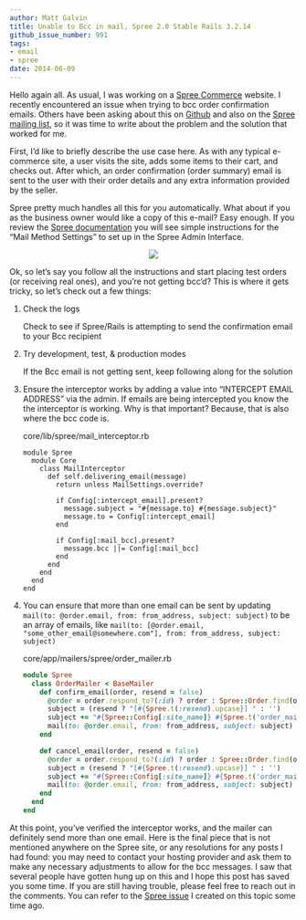 ```yaml
---
author: Matt Galvin
title: Unable to Bcc in mail, Spree 2.0 Stable Rails 3.2.14
github_issue_number: 991
tags:
- email
- spree
date: 2014-06-09
---
```


Hello again all.  As usual, I was working on a [Spree Commerce](http://spreecommerce.com/) website.  I recently encountered an issue when trying to bcc order confirmation emails.  Others have been asking about this on [Github](https://github.com/spree/spree/issues/4484) and also on the [Spree mailing list](https://groups.google.com/forum/#!msg/spree-user/50yjID6znOE/QSr51V1xgrUJ), so it was time to write about the problem and the solution that worked for me.

First, I’d like to briefly describe the use case here.  As with any typical e-commerce site, a user visits the site, adds some items to their cart, and checks out.  After which, an order confirmation (order summary) email is sent to the user with their order details and any extra information provided by the seller.

Spree pretty much handles all this for you automatically.  What about if you as the business owner would like a copy of this e-mail?  Easy enough.  If you review the [Spree documentation](http://guides.spreecommerce.com/user/configuring_mail_methods.html) you will see simple instructions for the  “Mail Method Settings” to set up in the Spree Admin Interface.

<div class="separator" style="clear: both; text-align: center;"><a href="/blog/2014/06/unable-to-bcc-in-mail-spree-20-stable/image-0.png" imageanchor="1" style="margin-left: 1em; margin-right: 1em;"><img border="0" src="/blog/2014/06/unable-to-bcc-in-mail-spree-20-stable/image-0.png"/></a></div>

Ok, so let’s say you follow all the instructions and start placing test orders (or receiving real ones), and you’re not getting bcc’d?  This is where it gets tricky, so let’s check out a few things:

1. Check the logs
    
    Check to see if Spree/Rails is attempting to send the confirmation email to your Bcc recipient
1. Try development, test, & production modes
    
    If the Bcc email is not getting sent, keep following along for the solution
1. Ensure the interceptor works by adding a value into “INTERCEPT EMAIL ADDRESS” via the admin.  If emails are being intercepted you know the the interceptor is working.  Why is that important? Because, that is also where the bcc code is.
    
    core/lib/spree/mail_interceptor.rb
    
    ```
    module Spree
      module Core
        class MailInterceptor
          def self.delivering_email(message)
            return unless MailSettings.override?
    
            if Config[:intercept_email].present?
              message.subject = "#{message.to} #{message.subject}"
              message.to = Config[:intercept_email]
            end
    
            if Config[:mail_bcc].present?
              message.bcc ||= Config[:mail_bcc]
            end
          end
        end
      end
    end
    ```
1. You can ensure that more than one email can be sent by updating `mail(to: @order.email, from: from_address, subject: subject)` to be an array of emails, like `mail(to: [@order.email, "some_other_email@somewhere.com"], from: from_address, subject: subject)`
    
    core/app/mailers/spree/order_mailer.rb
    
    ```ruby
    module Spree
      class OrderMailer < BaseMailer
        def confirm_email(order, resend = false)
          @order = order.respond_to?(:id) ? order : Spree::Order.find(order)
          subject = (resend ? "[#{Spree.t(:resend).upcase}] " : '')
          subject += "#{Spree::Config[:site_name]} #{Spree.t('order_mailer.confirm_email.subject')} ##{@order.number}"
          mail(to: @order.email, from: from_address, subject: subject)
        end
    
        def cancel_email(order, resend = false)
          @order = order.respond_to?(:id) ? order : Spree::Order.find(order)
          subject = (resend ? "[#{Spree.t(:resend).upcase}] " : '')
          subject += "#{Spree::Config[:site_name]} #{Spree.t('order_mailer.cancel_email.subject')} ##{@order.number}"
          mail(to: @order.email, from: from_address, subject: subject)
        end
      end
    end
    ```

At this point, you’ve verified the interceptor works, and the mailer can definitely send more than one email.  Here is the final piece that is not mentioned anywhere on the Spree site, or any resolutions for any posts I had found: you may need to contact your hosting provider and ask them to make any necessary adjustments to allow for the bcc messages.  I saw that several people have gotten hung up on this and I hope this post has saved you some time.  If you are still having trouble, please feel free to reach out in the comments.  You can refer to the [Spree issue](https://github.com/spree/spree/issues/4484) I created on this topic some time ago.
